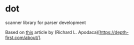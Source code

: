 # dot

scanner library for parser development

Based on [this](https://depth-first.com/articles/2019/01/22/scanner-driven-parser-development/) article by (Richard L. Apodaca)[https://depth-first.com/about/].
